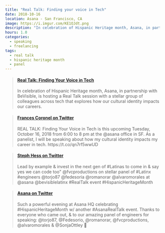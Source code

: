 ```yaml
---
title: "Real Talk: Finding your voice in Tech"
date: 2018-10-16
location: Asana - San Francisco, CA
image: https://i.imgur.com/KE1OJdt.png
description: "In celebration of Hispanic Heritage month, Asana, in partnership with BeVisible, is hosting a Real Talk session with a stellar group of colleagues across tech that explores how our cultural identity impacts our careers. By identifying and discussing the cultural traits that define and impact our experiences through the lens of mindfulness, you'll walk away with new ways to overcome challenges, articulate your purpose, and achieve the clarity and determination to catalyze positive change in your workplace and community. The session is intended to be of particular use for software engineers, web developers, and UX designers."
hours: 1.0
categories:
  - speaking
  - freelancing
tags:
  - real talk
  - hispanic heritage month
  - panel
---
```


<blockquote class="embedly-card"><h4><a href="https://www.eventbrite.com/e/real-talk-finding-your-voice-in-tech-tickets-50618178334?aff=esli">Real Talk: Finding Your Voice in Tech</a></h4><p>In celebration of Hispanic Heritage month, Asana, in partnership with BeVisible, is hosting a Real Talk session with a stellar group of colleagues across tech that explores how our cultural identity impacts our careers.</p></blockquote>
<script async src="//cdn.embedly.com/widgets/platform.js" charset="UTF-8"></script>

<blockquote class="embedly-card"><h4><a href="https://twitter.com/fvcproductions/status/1051987342314168328">Frances Coronel on Twitter</a></h4><p>REAL TALK: Finding Your Voice in Tech is this upcoming Tuesday, October 16, 2018 from 6:00 to 8 pm at the @asana office in SF. As a panelist, I will be speaking about how my cultural identity impacts my career in tech. https://t.co/qn7rf5wwUD</p></blockquote>
<script async src="//cdn.embedly.com/widgets/platform.js" charset="UTF-8"></script>

<blockquote class="embedly-card"><h4><a href="https://twitter.com/stephdhess/status/1052388699982376963">Steph Hess on Twitter</a></h4><p>Lead by example &amp; invest in the next gen of #Latinas to come in &amp; say yes we can code too" @fvcproductions on stellar panel of #Latinx #engineers @torjo87 @fedesoria @romanorar @alvaromorales at @asana @bevisiblelatinx #RealTalk event #HispanicHeritageMonth</p></blockquote>
<script async src="//cdn.embedly.com/widgets/platform.js" charset="UTF-8"></script>

<blockquote class="embedly-card"><h4><a href="https://twitter.com/asana/status/1052619781575073794">Asana on Twitter</a></h4><p>Such a powerful evening at Asana HQ celebrating #HispanicHeritageMonth w/ another #AsanaRealTalk event. Thanks to everyone who came out, &amp; to our amazing panel of engineers for speaking: @torjo87, @Fedesorio, @romanorar, @fvcproductions, @alvaromorales &amp; @SonjaOttley 🎉</p></blockquote>
<script async src="//cdn.embedly.com/widgets/platform.js" charset="UTF-8"></script>

